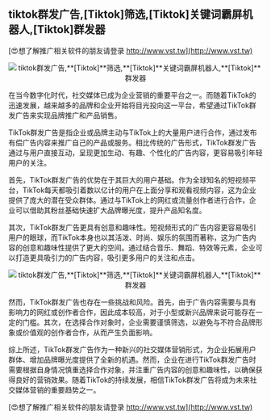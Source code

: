 ## **tiktok群发广告,**[Tiktok]**筛选,**[Tiktok]**关键词霸屏机器人,**[Tiktok]**群发器**

[😍想了解推广相关软件的朋友请登录 http://www.vst.tw](http://www.vst.tw)

 <center><img src="https://vst.tw/MP4/tuiguang/png/7.png" alt="tiktok群发广告,**[Tiktok]**筛选,**[Tiktok]**关键词霸屏机器人,**[Tiktok]**群发器"></center>

在当今数字化时代，社交媒体已成为企业营销的重要平台之一。而随着TikTok的迅速发展，越来越多的品牌和企业开始将目光投向这一平台，希望通过TikTok群发广告来实现品牌推广和产品销售。

TikTok群发广告是指企业或品牌主动与TikTok上的大量用户进行合作，通过发布有偿广告内容来推广自己的产品或服务。相比传统的广告形式，TikTok群发广告通过与用户直接互动，呈现更加生动、有趣、个性化的广告内容，更容易吸引年轻用户的关注。

首先，TikTok群发广告的优势在于其巨大的用户基础。作为全球知名的短视频平台，TikTok每天都吸引着数以亿计的用户在上面分享和观看视频内容，这为企业提供了庞大的潜在受众群体。通过与TikTok上的网红或流量创作者进行合作，企业可以借助其粉丝基础快速扩大品牌曝光度，提升产品知名度。

其次，TikTok群发广告更具有创意和趣味性。短视频形式的广告内容更容易吸引用户的眼球，而TikTok本身也以其活泼、时尚、娱乐的氛围而著称，这为广告内容的创意和趣味性提供了更大的空间。通过结合音乐、舞蹈、特效等元素，企业可以打造更具吸引力的广告内容，吸引更多用户的关注和点击。

 <center><img src="https://vst.tw/MP4/tuiguang/png/0.png" alt="tiktok群发广告,**[Tiktok]**筛选,**[Tiktok]**关键词霸屏机器人,**[Tiktok]**群发器"></center>

然而，TikTok群发广告也存在一些挑战和风险。首先，由于广告内容需要与具有影响力的网红或创作者合作，因此成本较高，对于小型或新兴品牌来说可能存在一定的门槛。其次，在选择合作对象时，企业需要谨慎筛选，以避免与不符合品牌形象或价值观的创作者合作，从而产生负面影响。

综上所述，TikTok群发广告作为一种新兴的社交媒体营销形式，为企业拓展用户群体、增加品牌曝光度提供了全新的机遇。然而，企业在进行TikTok群发广告时需要根据自身情况慎重选择合作对象，并注重广告内容的创意和趣味性，以确保获得良好的营销效果。随着TikTok的持续发展，相信TikTok群发广告将成为未来社交媒体营销的重要趋势之一。

[😍想了解推广相关软件的朋友请登录 http://www.vst.tw](http://www.vst.tw)




